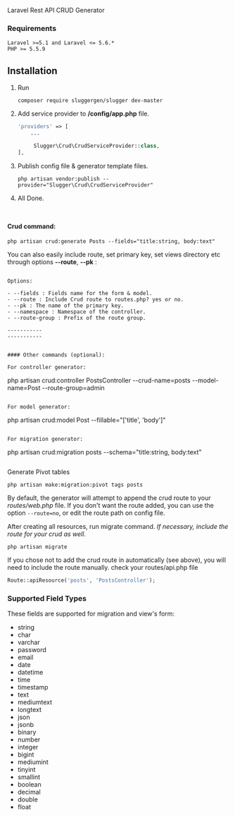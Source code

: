 
Laravel Rest API CRUD Generator

### Requirements
    Laravel >=5.1 and Laravel <= 5.6.*
    PHP >= 5.5.9

## Installation

1. Run
    ```
    composer require sluggergen/slugger dev-master
    ```

2. Add service provider to **/config/app.php** file.
    ```php
    'providers' => [
        ...

         Slugger\Crud\CrudServiceProvider::class,
    ],
    ```
  

3. Publish config file & generator template files.
    ```
    php artisan vendor:publish --provider="Slugger\Crud\CrudServiceProvider"
    ```
4. All Done.
    ```
    ```

    ```

#### Crud command:

```
php artisan crud:generate Posts --fields="title:string, body:text"
```

You can also easily include route, set primary key, set views directory etc through options **--route**, **--pk** :

```

Options:

- --fields : Fields name for the form & model.
- --route : Include Crud route to routes.php? yes or no.
- --pk : The name of the primary key.
- --namespace : Namespace of the controller.
- --route-group : Prefix of the route group.

-----------
-----------


#### Other commands (optional):

For controller generator:

```
php artisan crud:controller PostsController --crud-name=posts --model-name=Post  --route-group=admin
```

For model generator:

```
php artisan crud:model Post --fillable="['title', 'body']"
```

For migration generator:

```
php artisan crud:migration posts --schema="title:string, body:text"
```

```
Generate Pivot tables

```
php artisan make:migration:pivot tags posts
```

By default, the generator will attempt to append the crud route to your *routes/web.php* file. If you don't want the route added, you can use the option ```--route=no```, or edit the route path on config file.

After creating all resources, run migrate command. *If necessary, include the route for your crud as well.*

```
php artisan migrate
```

If you chose not to add the crud route in automatically (see above), you will need to include the route manually.
check your routes/api.php file
```php
Route::apiResource('posts', 'PostsController');
```

### Supported Field Types

These fields are supported for migration and view's form:

* string
* char
* varchar
* password
* email
* date
* datetime
* time
* timestamp
* text
* mediumtext
* longtext
* json
* jsonb
* binary
* number
* integer
* bigint
* mediumint
* tinyint
* smallint
* boolean
* decimal
* double
* float
